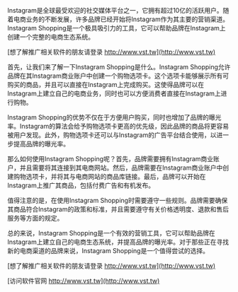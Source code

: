 Instagram是全球最受欢迎的社交媒体平台之一，它拥有超过10亿的活跃用户。随着电商业务的不断发展，许多品牌已经开始将Instagram作为其主要的营销渠道。Instagram Shopping是一个极具吸引力的工具，它可以帮助品牌在Instagram上创建一个完整的电商生态系统。

[想了解推广相关软件的朋友请登录 http://www.vst.tw](http://www.vst.tw)

首先，让我们来了解一下Instagram Shopping是什么。Instagram Shopping允许品牌在其Instagram商业账户中创建一个购物选项卡。这个选项卡能够展示所有可购买的商品，并且可以直接在Instagram上完成购买。这使得品牌可以在Instagram上建立自己的电商业务，同时也可以方便消费者直接在Instagram上进行购物。

Instagram Shopping的优势不仅在于方便用户购买，同时也增加了品牌的曝光率。Instagram的算法会给予购物选项卡更高的优先级，因此品牌的商品将更容易被用户发现。此外，购物选项卡还可以与Instagram的广告平台结合使用，以进一步提高品牌的曝光率。

那么如何使用Instagram Shopping呢？首先，品牌需要拥有Instagram商业账户，并且需要将其连接到其电商网站。然后，品牌需要在Instagram商业账户中创建购物选项卡，并将其与电商网站的商品库链接。最后，品牌可以开始在Instagram上推广其商品，包括付费广告和有机发布。

值得注意的是，在使用Instagram Shopping时需要遵守一些规则。品牌需要确保其商品符合Instagram的政策和标准，并且需要遵守有关价格透明度、退款和售后服务等方面的规定。

总的来说，Instagram Shopping是一个有效的营销工具，它可以帮助品牌在Instagram上建立自己的电商生态系统，并提高品牌的曝光率。对于那些正在寻找新的电商渠道的品牌来说，Instagram Shopping是一个值得尝试的选择。

[想了解推广相关软件的朋友请登录 http://www.vst.tw](http://www.vst.tw)


[访问软件官网 http://www.vst.tw](http://www.vst.tw)

